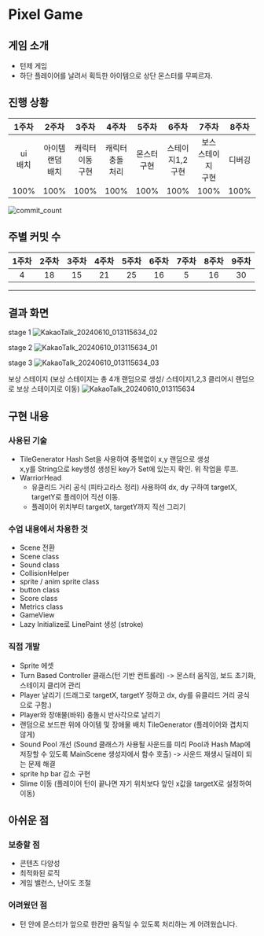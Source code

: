 Pixel Game
=============
## 게임 소개
+ 턴제 게임
+ 하단 플레이어를 날려서 획득한 아이템으로 상단 몬스터를 무찌르자.
## 진행 상황
| 1주차   | 2주차       | 3주차        | 4주차         | 5주차     | 6주차            | 7주차          | 8주차  | 9주차  |
|:-------:|:-----------:|:------------:|:-------------:|:---------:|:----------------:|:--------------:|:------:|:------:|
| ui<br>배치  | 아이템<br>랜덤 배치 | 캐릭터 이동<br>구현 | 캐릭터<br>충돌 처리 | 몬스터<br>구현 | 스테이지1,2<br>구현 | 보스 스테이지<br>구현 |디버깅|디버깅|
| 100%  | 100% | 100% | 100% |100% | 100% | 100% | 100% | 100% |


![commit_count](https://github.com/ojh6507/SPGTermProject/assets/45549589/956e1025-35a6-43e5-85b7-36ac1236379a)



## 주별 커밋 수
| 1주차   | 2주차       | 3주차        | 4주차         | 5주차     | 6주차            | 7주차          | 8주차  | 9주차  |
|:-------:|:-----------:|:------------:|:-------------:|:---------:|:----------------:|:--------------:|:------:|:------:|
| 4  | 18 | 15 | 21 | 25 | 16 |5 |16|30
*******
##  결과 화면
stage 1
![KakaoTalk_20240610_013115634_02](https://github.com/ojh6507/SPGTermProject/assets/45549589/47839139-e988-426a-8884-d74257b5fb3b)

stage 2
![KakaoTalk_20240610_013115634_01](https://github.com/ojh6507/SPGTermProject/assets/45549589/727120fb-3889-4484-a2c9-0b87d2650a48)

stage 3
![KakaoTalk_20240610_013115634_03](https://github.com/ojh6507/SPGTermProject/assets/45549589/903d2d53-bbd4-4db5-b300-55fc076f9a8a)

보상 스테이지 (보상 스테이지는 총 4개 랜덤으로 생성/ 스테이지1,2,3 클리어시 랜덤으로 보상 스테이지로 이동) 
![KakaoTalk_20240610_013115634](https://github.com/ojh6507/SPGTermProject/assets/45549589/4034b3dd-40d0-44c4-9f52-5935cb5b2fa5)

## 구현 내용
### 사용된 기술
+ TileGenerator
  Hash Set을 사용하여 중복없이 x,y 랜덤으로 생성  
  x,y를 String으로 key생성
  생성된 key가 Set에 있는지 확인.
  위 작업을 루프.
+ WarriorHead
  + 유클리드 거리 공식 (피타고라스 정리) 사용하여 dx, dy 구하여 targetX, targetY로 플레이어 직선 이동.
  + 플레이어 위치부터 targetX, targetY까지 직선 그리기
 
### 수업 내용에서 차용한 것
+ Scene 전환
+ Scene class
+ Sound class
+ CollisionHelper
+ sprite / anim sprite class
+ button class
+ Score class
+ Metrics class
+ GameView
+ Lazy Initialize로 LinePaint 생성 (stroke)

### 직접 개발
+ Sprite 에셋
+ Turn Based Controller 클래스(턴 기반 컨트롤러) -> 몬스터 움직임, 보드 초기화, 스테이지 클리어 관리
+ Player 날리기 (드래그로 targetX, targetY 정하고 dx, dy를 유클리드 거리 공식으로 구함.)
+ Player와 장애물(바위) 충돌시 반사각으로 날리기
+ 랜덤으로  보드판 위에 아이템 및 장애물 배치 TileGenerator (플레이어와 겹치지 않게)
+ Sound Pool 개선 (Sound 클래스가 사용될 사운드를 미리 Pool과 Hash Map에 저장할 수 있도록 MainScene 생성자에서 함수 호출) -> 사운드 재생시 딜레이 되는 문제 해결
+ sprite hp bar 감소 구현
+ Slime 이동 (플레이어 턴이 끝나면 자기 위치보다 앞인 x값을 targetX로 설정하여 이동)

## 아쉬운 점
### 보충할 점
+ 콘텐츠 다양성
+ 최적화된 로직
+ 게임 밸런스, 난이도 조절
### 어려웠던 점
+ 턴 안에 몬스터가 앞으로 한칸만 움직일 수 있도록 처리하는 게 어려웠습니다.

